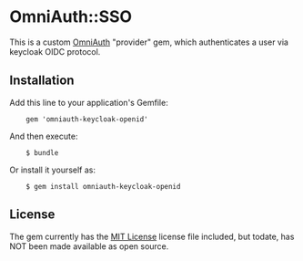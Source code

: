 # OmniAuth::SSO

This is a custom [OmniAuth](https://github.com/omniauth/omniauth) "provider" gem, which authenticates a user via keycloak OIDC protocol.

## Installation

Add this line to your application's Gemfile:

```
    gem 'omniauth-keycloak-openid'
```

And then execute:

```
    $ bundle
```

Or install it yourself as:

```
    $ gem install omniauth-keycloak-openid
```

## License

The gem currently has the [MIT License](http://opensource.org/licenses/MIT) license file included, but todate, has NOT been made available as open source.
